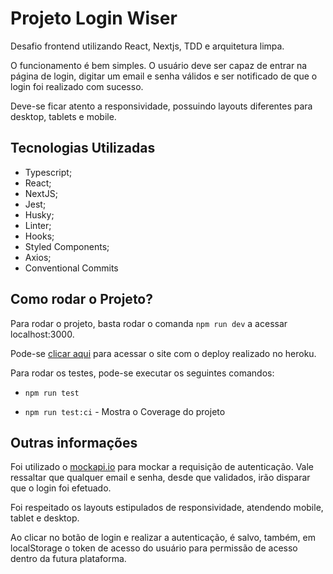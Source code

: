 # Projeto Login Wiser

Desafio frontend utilizando React, Nextjs, TDD e arquitetura limpa.

O funcionamento é bem simples. O usuário deve ser capaz de entrar na página de login, digitar um email e senha
válidos e ser notificado de que o login foi realizado com sucesso.

Deve-se ficar atento a responsividade, possuindo layouts diferentes para desktop, tablets e mobile.

## Tecnologias Utilizadas

- Typescript;
- React;
- NextJS;
- Jest;
- Husky;
- Linter;
- Hooks;
- Styled Components;
- Axios;
- Conventional Commits

## Como rodar o Projeto?

Para rodar o projeto, basta rodar o comanda `npm run dev` a acessar localhost:3000.

Pode-se [clicar aqui](https://wiser-login-page.herokuapp.com/) para acessar o site com o deploy realizado no heroku.

Para rodar os testes, pode-se executar os seguintes comandos:

- `npm run test`

- `npm run test:ci` - Mostra o Coverage do projeto

## Outras informações

Foi utilizado o [mockapi.io](https://mockapi.io/projects) para mockar a requisição de autenticação. Vale ressaltar que qualquer email e senha, desde 
que validados, irão disparar que o login foi efetuado.

Foi respeitado os layouts estipulados de responsividade, atendendo mobile, tablet e desktop.

Ao clicar no botão de login e realizar a autenticação, é salvo, também, em localStorage o token de acesso do usuário para permissão de acesso dentro da futura plataforma.